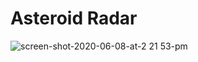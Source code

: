 # Asteroid Radar

![screen-shot-2020-06-08-at-2 21 53-pm](https://user-images.githubusercontent.com/69871727/189503446-37e56d07-e756-4f6d-ba96-ad6ddba4f372.png)
